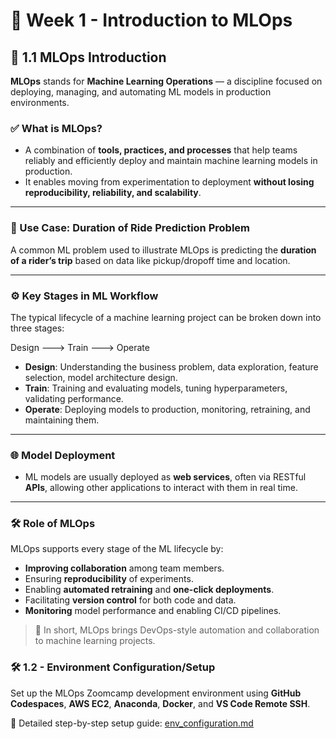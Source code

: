 # 📘 Week 1 - Introduction to MLOps

## 📌 1.1 MLOps Introduction

**MLOps** stands for **Machine Learning Operations** — a discipline focused on deploying, managing, and automating ML models in production environments.

### ✅ What is MLOps?

- A combination of **tools, practices, and processes** that help teams reliably and efficiently deploy and maintain machine learning models in production.
- It enables moving from experimentation to deployment **without losing reproducibility, reliability, and scalability**.

---

### 🚴 Use Case: Duration of Ride Prediction Problem

A common ML problem used to illustrate MLOps is predicting the **duration of a rider’s trip** based on data like pickup/dropoff time and location.

---

### ⚙️ Key Stages in ML Workflow

The typical lifecycle of a machine learning project can be broken down into three stages:

Design ---> Train ---> Operate


- **Design**: Understanding the business problem, data exploration, feature selection, model architecture design.
- **Train**: Training and evaluating models, tuning hyperparameters, validating performance.
- **Operate**: Deploying models to production, monitoring, retraining, and maintaining them.

---

### 🌐 Model Deployment

- ML models are usually deployed as **web services**, often via RESTful **APIs**, allowing other applications to interact with them in real time.

---

### 🛠️ Role of MLOps

MLOps supports every stage of the ML lifecycle by:

- **Improving collaboration** among team members.
- Ensuring **reproducibility** of experiments.
- Enabling **automated retraining** and **one-click deployments**.
- Facilitating **version control** for both code and data.
- **Monitoring** model performance and enabling CI/CD pipelines.

> 🔁 In short, MLOps brings DevOps-style automation and collaboration to machine learning projects.

### 🛠️ 1.2 - Environment Configuration/Setup

Set up the MLOps Zoomcamp development environment using **GitHub Codespaces**, **AWS EC2**, **Anaconda**, **Docker**, and **VS Code Remote SSH**.

📁 Detailed step-by-step setup guide: [env_configuration.md](env_configuration.md)

